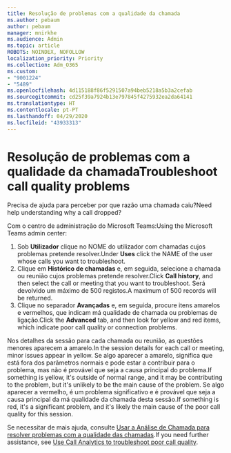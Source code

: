 ```yaml
---
title: Resolução de problemas com a qualidade da chamada
ms.author: pebaum
author: pebaum
manager: mnirkhe
ms.audience: Admin
ms.topic: article
ROBOTS: NOINDEX, NOFOLLOW
localization_priority: Priority
ms.collection: Adm_O365
ms.custom:
- "9001224"
- "5489"
ms.openlocfilehash: 4d115188f86f5291507a94beb5218a5b3a2cefab
ms.sourcegitcommit: cd25f39a7924b13e797845f4275932ea2da64141
ms.translationtype: HT
ms.contentlocale: pt-PT
ms.lasthandoff: 04/29/2020
ms.locfileid: "43933313"
---
```

# <a name="troubleshoot-call-quality-problems"></a><span data-ttu-id="5085d-102">Resolução de problemas com a qualidade da chamada</span><span class="sxs-lookup"><span data-stu-id="5085d-102">Troubleshoot call quality problems</span></span>

<span data-ttu-id="5085d-103">Precisa de ajuda para perceber por que razão uma chamada caiu?</span><span class="sxs-lookup"><span data-stu-id="5085d-103">Need help understanding why a call dropped?</span></span>

<span data-ttu-id="5085d-104">Com o centro de administração do Microsoft Teams:</span><span class="sxs-lookup"><span data-stu-id="5085d-104">Using the Microsoft Teams admin center:</span></span>

1. <span data-ttu-id="5085d-105">Sob **Utilizador** clique no NOME do utilizador com chamadas cujos problemas pretende resolver.</span><span class="sxs-lookup"><span data-stu-id="5085d-105">Under **Uses** click the NAME of the user whose calls you want to troubleshoot.</span></span>
2. <span data-ttu-id="5085d-106">Clique em **Histórico de chamadas** e, em seguida, selecione a chamada ou reunião cujos problemas pretende resolver.</span><span class="sxs-lookup"><span data-stu-id="5085d-106">Click **Call history**, and then select the call or meeting that you want to troubleshoot.</span></span> <span data-ttu-id="5085d-107">Será devolvido um máximo de 500 registos.</span><span class="sxs-lookup"><span data-stu-id="5085d-107">A maximum of 500 records will be returned.</span></span>
3. <span data-ttu-id="5085d-108">Clique no separador **Avançadas** e, em seguida, procure itens amarelos e vermelhos, que indicam má qualidade de chamada ou problemas de ligação.</span><span class="sxs-lookup"><span data-stu-id="5085d-108">Click the **Advanced** tab, and then look for yellow and red items, which indicate poor call quality or connection problems.</span></span>

<span data-ttu-id="5085d-109">Nos detalhes da sessão para cada chamada ou reunião, as questões menores aparecem a amarelo.</span><span class="sxs-lookup"><span data-stu-id="5085d-109">In the session details for each call or meeting, minor issues appear in yellow.</span></span> <span data-ttu-id="5085d-110">Se algo aparecer a amarelo, significa que está fora dos parâmetros normais e pode estar a contribuir para o problema, mas não é provável que seja a causa principal do problema.</span><span class="sxs-lookup"><span data-stu-id="5085d-110">If something is yellow, it's outside of normal range, and it may be contributing to the problem, but it's unlikely to be the main cause of the problem.</span></span> <span data-ttu-id="5085d-111">Se algo aparecer a vermelho, é um problema significativo e é provável que seja a causa principal da má qualidade da chamada desta sessão.</span><span class="sxs-lookup"><span data-stu-id="5085d-111">If something is red, it's a significant problem, and it's likely the main cause of the poor call quality for this session.</span></span>

<span data-ttu-id="5085d-112">Se necessitar de mais ajuda, consulte [Usar a Análise de Chamada para resolver problemas com a qualidade das chamadas](https://docs.microsoft.com/microsoftteams/use-call-analytics-to-troubleshoot-poor-call-quality#troubleshoot-call-quality-problems-using-call-analytics).</span><span class="sxs-lookup"><span data-stu-id="5085d-112">If you need further assistance, see [Use Call Analytics to troubleshoot poor call quality](https://docs.microsoft.com/microsoftteams/use-call-analytics-to-troubleshoot-poor-call-quality#troubleshoot-call-quality-problems-using-call-analytics).</span></span>
